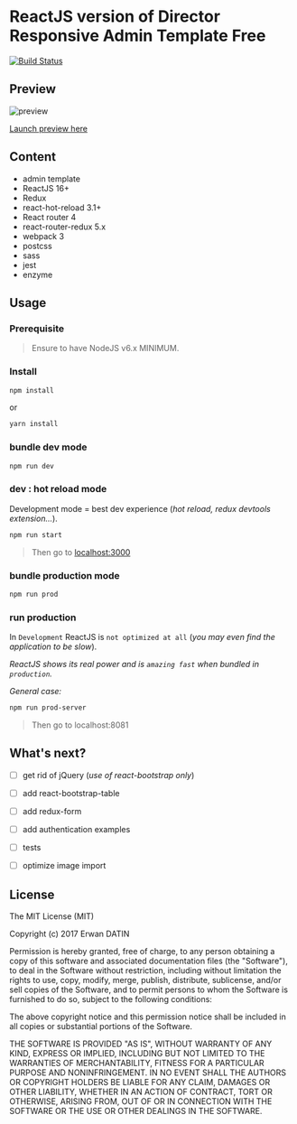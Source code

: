 ReactJS version of Director Responsive Admin Template Free
==========

[![Build Status](https://travis-ci.org/MacKentoch/react-director-admin-template.svg?branch=master)](https://travis-ci.org/MacKentoch/react-director-admin-template)


## Preview
![preview](https://raw.githubusercontent.com/MacKentoch/react-director-admin-template/master/preview/preview.png)

[Launch preview here](https://mackentoch.github.io/react-director-admin-template)

## Content

- admin template
- ReactJS 16+
- Redux
- react-hot-reload 3.1+
- React router 4
- react-router-redux 5.x
- webpack 3
- postcss
- sass
- jest
- enzyme

## Usage

### Prerequisite

> Ensure to have NodeJS v6.x MINIMUM.

### Install
```bash
npm install
```

or 

```bash
yarn install
```

### bundle dev mode

```bash
npm run dev
```

### dev : hot reload mode

Development mode = best dev experience (*hot reload, redux devtools extension...*).

```bash
npm run start
```

> Then go to [localhost:3000](http://localhost:3001)

### bundle production mode

```bash
npm run prod
```

### run production

In `Development` ReactJS is `not optimized at all` (*you may even find the application to be slow*).

*ReactJS shows its real power and is `amazing fast` when bundled in `production`.*

*General case:*
```bash
npm run prod-server
```
> Then go to localhost:8081


## What's next?
- [ ] get rid of jQuery (*use of react-bootstrap only*)
- [ ] add react-bootstrap-table
- [ ] add redux-form
- [ ] add authentication examples
- [ ] tests
- [ ] optimize image import



## License

The MIT License (MIT)

Copyright (c) 2017 Erwan DATIN

Permission is hereby granted, free of charge, to any person obtaining a copy of this software and associated documentation files (the "Software"), to deal in the Software without restriction, including without limitation the rights to use, copy, modify, merge, publish, distribute, sublicense, and/or sell copies of the Software, and to permit persons to whom the Software is furnished to do so, subject to the following conditions:

The above copyright notice and this permission notice shall be included in all copies or substantial portions of the Software.

THE SOFTWARE IS PROVIDED "AS IS", WITHOUT WARRANTY OF ANY KIND, EXPRESS OR IMPLIED, INCLUDING BUT NOT LIMITED TO THE WARRANTIES OF MERCHANTABILITY, FITNESS FOR A PARTICULAR PURPOSE AND NONINFRINGEMENT. IN NO EVENT SHALL THE AUTHORS OR COPYRIGHT HOLDERS BE LIABLE FOR ANY CLAIM, DAMAGES OR OTHER LIABILITY, WHETHER IN AN ACTION OF CONTRACT, TORT OR OTHERWISE, ARISING FROM, OUT OF OR IN CONNECTION WITH THE SOFTWARE OR THE USE OR OTHER DEALINGS IN THE SOFTWARE.
